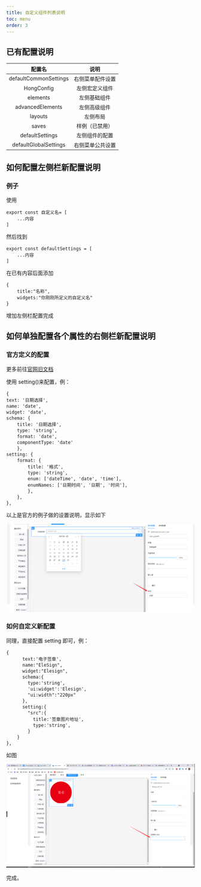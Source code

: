 ```yaml
---
title: 自定义组件列表说明
toc: menu
order: 3
---
```


## 已有配置说明

|        配置名         |       说明       |
| :-------------------: | :--------------: |
| defaultCommonSettings | 右侧菜单配件设置 |
|      HongConfig       |  左侧宏定义组件  |
|       elements        |   左侧基础组件   |
|   advancedElements    |   左侧高级组件   |
|        layouts        |     左侧布局     |
|         saves         |  样例（已禁用）  |
|    defaultSettings    |  左侧组件的配置  |
| defaultGlobalSettings | 右侧菜单公共设置 |

## 如何配置左侧栏新配置说明

### 例子

使用

```
export const 自定义名= [
	...内容
]
```

然后找到

```
export const defaultSettings = [
	...内容
]
```

在已有内容后面添加

```
{
	title:"名称",
	widgets:"你刚刚所定义的自定义名"
}
```

增加左侧栏配置完成

## 如何单独配置各个属性的右侧栏新配置说明

### 官方定义的配置

更多前往[官网旧文档](http://x-components.gitee.io/form-render/config/ui-schema#%E5%85%B1%E9%80%9A%E7%9A%84%E8%A1%A8%E5%8D%95-ui-%E9%85%8D%E7%BD%AE)

使用 setting()来配置，例：

```
{
text: '日期选择',
name: 'date',
widget: 'date',
schema: {
    title: '日期选择',
    type: 'string',
    format: 'date',
    componentType: 'date'
    },
setting: {
    format: {
        title: '格式',
        type: 'string',
        enum: ['dateTime', 'date', 'time'],
        enumNames: ['日期时间', '日期', '时间'],
        },
    },
},
```

以上是官方的例子做的设置说明，显示如下

![时间的组件配置](./image/time.png)

### 如何自定义新配置

同理，直接配置 setting 即可，例：

```
{
      text:'电子签章',
      name:"EleSign",
      widget:"Elesign",
      schema:{
        type:'string',
        'ui:widget':'Elesign',
        "ui:width":"220px"
      },
      setting:{
        "src":{
          title:'签章图片地址',
          type:'string',
        }
    }
},
```

如图

![自定义组件的配置](./image/elesignImg.png)

完成。

